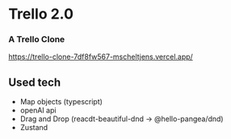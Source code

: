 # Trello 2.0

### A Trello Clone

https://trello-clone-7df8fw567-mscheltjens.vercel.app/

## Used tech

- Map objects (typescript)
- openAI api
- Drag and Drop (reacdt-beautiful-dnd -> @hello-pangea/dnd)
- Zustand
